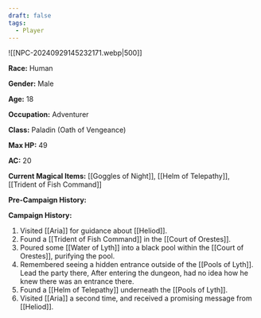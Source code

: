 ```yaml
---
draft: false
tags:
  - Player
---
```

![[NPC-20240929145232171.webp|500]]

**Race:** Human

**Gender:** Male

**Age:** 18

**Occupation:** Adventurer

**Class:** Paladin (Oath of Vengeance)

**Max HP:** 49

**AC:** 20

**Current Magical Items:** [[Goggles of Night]], [[Helm of Telepathy]], [[Trident of Fish Command]]

**Pre-Campaign History:** 

**Campaign History:** 

1. Visited [[Aria]] for guidance about [[Heliod]]. 
2. Found a [[Trident of Fish Command]] in the [[Court of Orestes]].
3. Poured some [[Water of Lyth]] into a black pool within the [[Court of Orestes]], purifying the pool. 
4. Remembered seeing a hidden entrance outside of the [[Pools of Lyth]]. Lead the party there, After entering the dungeon, had no idea how he knew there was an entrance there. 
5. Found a [[Helm of Telepathy]] underneath the [[Pools of Lyth]]. 
6. Visited [[Aria]] a second time, and received a promising message from [[Heliod]]. 

